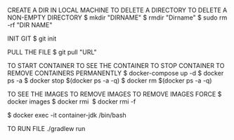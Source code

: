 CREATE A DIR IN LOCAL MACHINE    TO DELETE A DIRECTORY   TO DELETE A NON-EMPTY DIRECTORY
$   mkdir "DIRNAME"               $ rmdir "Dirname"       $ sudo rm -rf "DIR NAME"

INIT GIT 
$ git init

PULL THE FILE
$ git pull "URL"

TO START CONTAINER         TO SEE THE CONTAINER        TO STOP CONTAINER                       TO REMOVE CONTAINERS PERMANENTLY
$ docker-compose up -d      $ docker ps -a           $ docker stop $(docker ps -a -q)            $ docker rm $(docker ps -a -q)

TO SEE THE IMAGES           TO REMOVE IMAGES                 TO REMOVE IMAGES FORCE
$ docker images            $ docker rmi <image id>         $ docker rmi -f <image id>

$ docker exec -it container-jdk /bin/bash

TO RUN FILE
./gradlew run


